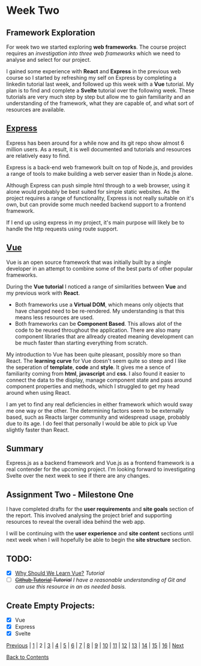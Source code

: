 # Week Two

## Framework Exploration

For week two we started exploring **web frameworks**. The course project requires an _investigation into three web frameworks_ which we need to analyse and select for our project.

I gained some experience with **React** and **Express** in the previous web course so I started by refreshing my self on Express by completing a linkedin tutorial last week, and followed up this week with a **Vue** tutorial. My plan is to find and complete a **Svelte** tutorial over the following week. These tutorials are very much step by step but allow me to gain familiarity and an understanding of the framework, what they are capable of, and what sort of resources are available.

## [Express](https://expressjs.com/)

Express has been around for a while now and its git repo show almost 6 million users. As a result, it is well documented and tutorials and resources are relatively easy to find.

Express is a back-end web framework built on top of Node.js, and provides a range of tools to make building a web server easier than in Node.js alone.

Although Express can push simple html through to a web browser, using it alone would probably be best suited for simple static websites. As the project requires a range of functionality, Express is not really suitable on it's own, but can provide some much needed backend support to a frontend framework.

If I end up using express in my project, it's main purpose will likely be to handle the http requests using route support.

## [Vue](https://vuejs.org/)

Vue is an open source framework that was initially built by a single developer in an attempt to combine some of the best parts of other popular frameworks.

During the **Vue tutorial** I noticed a range of similarities between **Vue** and my previous work with **React**.

- Both frameworks use a **Virtual DOM**, which means only objects that have changed need to be re-rendered. My understanding is that this means less resources are used.
- Both frameworks can be **Component Based**. This allows alot of the code to be reused throughout the application. There are also many component libraries that are allready created meaning development can be much faster than starting everything from scratch.

My introduction to Vue has been quite pleasant, possibly more so than React. The **learning curve** for Vue doesn't seem quite so steep and I like the seperation of **template**, **code** and **style**. It gives me a sence of familiarity coming from **html**, **javascript** and **css**. I also found it easier to connect the data to the display, manage component state and pass around component properties and methods, which I struggled to get my head around when using React.

I am yet to find any real deficiencies in either framework which would sway me one way or the other. The determining factors seem to be externally based, such as Reacts larger community and widespread usage, probably due to its age.
I do feel that personally I would be able to pick up Vue slightly faster than React.

## Summary

Express.js as a backend framework and Vue.js as a frontend framework is a real contender for the upcoming project. I'm looking forward to investigating Svelte over the next week to see if there are any changes.

## Assignment Two - Milestone One

I have completed drafts for the **user requirements** and **site goals** section of the report. This involved analysing the project brief and supporting resources to reveal the overall idea behind the web app.

I will be continuing with the **user experience** and **site content** sections until next week when I will hopefully be able to begin the **site structure** section.

## TODO:

- [x] [Why Should We Learn Vue?](https://www.linkedin.com/learning/vue-js-essential-training-2/why-you-should-learn-vue-js?u=76059146) _Tutorial_
- [ ] ~~[Github Tutorial](https://www.lynda.com/GitHub-tutorials/Welcome/162276/173429-4.html) _Tutorial_~~ _I have a reasonable understanding of Git and can use this resource in an as needed basis._

## Create Empty Projects:

- [x] Vue
- [x] Express
- [x] Svelte

[Previous](https://github.com/Jason-MacDonald/WEB701-Journal/blob/master/week-one.md) |
[1](https://github.com/Jason-MacDonald/WEB701-Journal/blob/master/week-one.md) |
2 |
[3](https://github.com/Jason-MacDonald/WEB701-Journal/blob/master/week-three.md) |
[4](https://github.com/Jason-MacDonald/WEB701-Journal/blob/master/week-four.md) |
[5](https://github.com/Jason-MacDonald/WEB701-Journal/blob/master/week-five.md) |
[6](https://github.com/Jason-MacDonald/WEB701-Journal/blob/master/week-six.md) |
[7](https://github.com/Jason-MacDonald/WEB701-Journal/blob/master/week-seven.md) |
[8](https://github.com/Jason-MacDonald/WEB701-Journal/blob/master/week-eight.md) |
[9](https://github.com/Jason-MacDonald/WEB701-Journal/blob/master/week-nine.md) |
[10](https://github.com/Jason-MacDonald/WEB701-Journal/blob/master/week-ten.md) |
[11](https://github.com/Jason-MacDonald/WEB701-Journal/blob/master/week-eleven.md) |
[12](https://github.com/Jason-MacDonald/WEB701-Journal/blob/master/week-twelve.md) |
[13](https://github.com/Jason-MacDonald/WEB701-Journal/blob/master/week-thirteen.md) |
[14](https://github.com/Jason-MacDonald/WEB701-Journal/blob/master/week-fourteen.md) |
[15](https://github.com/Jason-MacDonald/WEB701-Journal/blob/master/week-fifteen.md) |
[16](https://github.com/Jason-MacDonald/WEB701-Journal/blob/master/week-sixteen.md) |
[Next](https://github.com/Jason-MacDonald/WEB701-Journal/blob/master/week-three.md)

[Back to Contents](https://github.com/Jason-MacDonald/WEB701-Journal/blob/master/contents.md)
